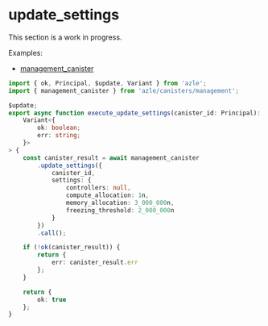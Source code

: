 # update_settings

This section is a work in progress.

Examples:

-   [management_canister](https://github.com/demergent-labs/azle/tree/main/examples/management_canister)

```typescript
import { ok, Principal, $update, Variant } from 'azle';
import { management_canister } from 'azle/canisters/management';

$update;
export async function execute_update_settings(canister_id: Principal): Promise<
    Variant<{
        ok: boolean;
        err: string;
    }>
> {
    const canister_result = await management_canister
        .update_settings({
            canister_id,
            settings: {
                controllers: null,
                compute_allocation: 1n,
                memory_allocation: 3_000_000n,
                freezing_threshold: 2_000_000n
            }
        })
        .call();

    if (!ok(canister_result)) {
        return {
            err: canister_result.err
        };
    }

    return {
        ok: true
    };
}
```
